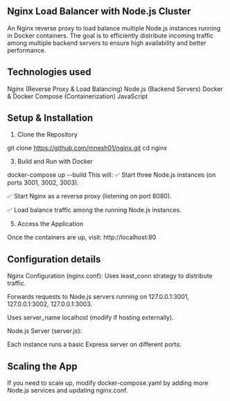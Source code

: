 ## Nginx Load Balancer with Node.js Cluster

An Nginx reverse proxy to load balance multiple Node.js instances running in Docker containers. The goal is to efficiently distribute incoming traffic among multiple backend servers to ensure high availability and better performance.

## Technologies used 

Nginx (Reverse Proxy & Load Balancing)
Node.js (Backend Servers)
Docker & Docker Compose (Containerization)
JavaScript

## Setup & Installation

1. Clone the Repository
   
git clone https://github.com/mnesh01/nginx.git
cd nginx

3. Build and Run with Docker
   
docker-compose up --build
This will:
✅ Start three Node.js instances (on ports 3001, 3002, 3003).

✅ Start Nginx as a reverse proxy (listening on port 8080).

✅ Load balance traffic among the running Node.js instances.

5. Access the Application

Once the containers are up, visit:
 http://localhost:80

## Configuration details

Nginx Configuration (nginx.conf):
Uses least_conn strategy to distribute traffic.

Forwards requests to Node.js servers running on 127.0.0.1:3001, 127.0.0.1:3002, 127.0.0.1:3003.

Uses server_name localhost (modify if hosting externally).

Node.js Server (server.js):

Each instance runs a basic Express server on different ports:

## Scaling the App
If you need to scale up, modify docker-compose.yaml by adding more Node.js services and updating nginx.conf.

